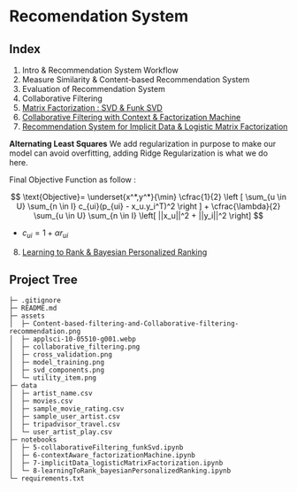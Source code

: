# Recomendation System


## Index
1. Intro & Recommendation System Workflow
2. Measure Similarity & Content-based Recommendation System
3. Evaluation of Recommendation System
4. Collaborative Filtering
5. [Matrix Factorization : SVD & Funk SVD](notebooks/5-collaborativeFiltering_funkSvd.ipynb)
6. [Collaborative Filtering with Context & Factorization Machine](notebooks/6-contextAware_factorizationMachine.ipynb.ipynb)
7. [Recommendation System for Implicit Data & Logistic Matrix Factorization](notebooks/7-implicitData_logisticMatrixFactorization.ipynb)

**Alternating Least Squares**
We add regularization in purpose to make our model can avoid overfitting, adding Ridge Regularization is what we do here.

Final Objective Function as follow :

$$
\text{Objective}= \underset{x^*,y^*}{\min} \cfrac{1}{2}
\left [
\sum_{u \in U} \sum_{n \in I} c_{ui}(p_{ui} - x_u.y_i^T)^2
\right ] + \cfrac{\lambda}{2} \sum_{u \in U} \sum_{n \in I} \left[  ||x_u||^2 + ||y_i||^2 \right]
$$

- $c_{ui} = 1 + \alpha r_{ui}$


8. [Learning to Rank & Bayesian Personalized Ranking](notebooks/8-learningToRank_bayesianPersonalizedRanking.ipynb)


## Project Tree

```
├─ .gitignore
├─ README.md
├─ assets
│  ├─ Content-based-filtering-and-Collaborative-filtering-recommendation.png
│  ├─ applsci-10-05510-g001.webp
│  ├─ collaborative_filtering.png
│  ├─ cross_validation.png
│  ├─ model_training.png
│  ├─ svd_components.png
│  └─ utility_item.png
├─ data
│  ├─ artist_name.csv
│  ├─ movies.csv
│  ├─ sample_movie_rating.csv
│  ├─ sample_user_artist.csv
│  ├─ tripadvisor_travel.csv
│  └─ user_artist_play.csv
├─ notebooks
│  ├─ 5-collaborativeFiltering_funkSvd.ipynb
│  ├─ 6-contextAware_factorizationMachine.ipynb
│  ├─ 7-implicitData_logisticMatrixFactorization.ipynb
│  └─ 8-learningToRank_bayesianPersonalizedRanking.ipynb
└─ requirements.txt
```